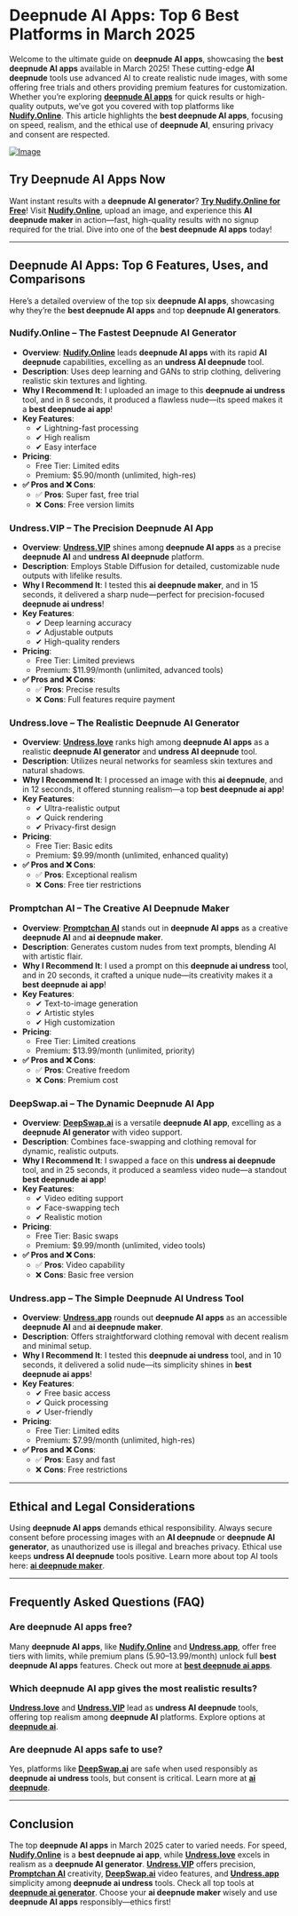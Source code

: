 # Deepnude AI Apps: Top 6 Best Platforms in March 2025

Welcome to the ultimate guide on **deepnude AI apps**, showcasing the **best deepnude AI apps** available in March 2025! These cutting-edge **AI deepnude** tools use advanced AI to create realistic nude images, with some offering free trials and others providing premium features for customization. Whether you’re exploring [**deepnude AI apps**](https://bit.ly/top10-ai-tools) for quick results or high-quality outputs, we’ve got you covered with top platforms like [**Nudify.Online**](https://bit.ly/top10-ai-tools). This article highlights the **best deepnude AI apps**, focusing on speed, realism, and the ethical use of **deepnude AI**, ensuring privacy and consent are respected.

[![Image](https://github.com/user-attachments/assets/9f00a18b-4716-4104-81a5-7a0064d91b6e)](https://bit.ly/top10-ai-tools)

## Try Deepnude AI Apps Now

Want instant results with a **deepnude AI generator**? [**Try Nudify.Online for Free**](https://bit.ly/top10-ai-tools)! Visit [**Nudify.Online**](https://bit.ly/top10-ai-tools), upload an image, and experience this **AI deepnude maker** in action—fast, high-quality results with no signup required for the trial. Dive into one of the **best deepnude AI apps** today!

---

## Deepnude AI Apps: Top 6 Features, Uses, and Comparisons

Here’s a detailed overview of the top six **deepnude AI apps**, showcasing why they’re the **best deepnude AI apps** and top **deepnude AI generators**.

### **Nudify.Online – The Fastest Deepnude AI Generator**

- **Overview**: [**Nudify.Online**](https://bit.ly/top10-ai-tools) leads **deepnude AI apps** with its rapid **AI deepnude** capabilities, excelling as an **undress AI deepnude** tool.  
- **Description**: Uses deep learning and GANs to strip clothing, delivering realistic skin textures and lighting.  
- **Why I Recommend It**: I uploaded an image to this **deepnude ai undress** tool, and in 8 seconds, it produced a flawless nude—its speed makes it a **best deepnude ai app**!  
- **Key Features**:  
  - ✔ Lightning-fast processing  
  - ✔ High realism  
  - ✔ Easy interface  
- **Pricing**:  
  - Free Tier: Limited edits  
  - Premium: $5.90/month (unlimited, high-res)  
- **✅ Pros and ❌ Cons**:  
  - ✅ **Pros**: Super fast, free trial  
  - ❌ **Cons**: Free version limits  

### **Undress.VIP – The Precision Deepnude AI App**

- **Overview**: [**Undress.VIP**](https://bit.ly/top10-ai-tools) shines among **deepnude AI apps** as a precise **deepnude AI** and **undress AI deepnude** platform.  
- **Description**: Employs Stable Diffusion for detailed, customizable nude outputs with lifelike results.  
- **Why I Recommend It**: I tested this **ai deepnude maker**, and in 15 seconds, it delivered a sharp nude—perfect for precision-focused **deepnude ai undress**!  
- **Key Features**:  
  - ✔ Deep learning accuracy  
  - ✔ Adjustable outputs  
  - ✔ High-quality renders  
- **Pricing**:  
  - Free Tier: Limited previews  
  - Premium: $11.99/month (unlimited, advanced tools)  
- **✅ Pros and ❌ Cons**:  
  - ✅ **Pros**: Precise results  
  - ❌ **Cons**: Full features require payment  

### **Undress.love – The Realistic Deepnude AI Generator**

- **Overview**: [**Undress.love**](https://bit.ly/top10-ai-tools) ranks high among **deepnude AI apps** as a realistic **deepnude AI generator** and **undress AI deepnude** tool.  
- **Description**: Utilizes neural networks for seamless skin textures and natural shadows.  
- **Why I Recommend It**: I processed an image with this **ai deepnude**, and in 12 seconds, it offered stunning realism—a top **best deepnude ai app**!  
- **Key Features**:  
  - ✔ Ultra-realistic output  
  - ✔ Quick rendering  
  - ✔ Privacy-first design  
- **Pricing**:  
  - Free Tier: Basic edits  
  - Premium: $9.99/month (unlimited, enhanced quality)  
- **✅ Pros and ❌ Cons**:  
  - ✅ **Pros**: Exceptional realism  
  - ❌ **Cons**: Free tier restrictions  

### **Promptchan AI – The Creative AI Deepnude Maker**

- **Overview**: [**Promptchan AI**](https://bit.ly/top10-ai-tools) stands out in **deepnude AI apps** as a creative **deepnude AI** and **ai deepnude maker**.  
- **Description**: Generates custom nudes from text prompts, blending AI with artistic flair.  
- **Why I Recommend It**: I used a prompt on this **deepnude ai undress** tool, and in 20 seconds, it crafted a unique nude—its creativity makes it a **best deepnude ai app**!  
- **Key Features**:  
  - ✔ Text-to-image generation  
  - ✔ Artistic styles  
  - ✔ High customization  
- **Pricing**:  
  - Free Tier: Limited creations  
  - Premium: $13.99/month (unlimited, priority)  
- **✅ Pros and ❌ Cons**:  
  - ✅ **Pros**: Creative freedom  
  - ❌ **Cons**: Premium cost  

### **DeepSwap.ai – The Dynamic Deepnude AI App**

- **Overview**: [**DeepSwap.ai**](https://bit.ly/top10-ai-tools) is a versatile **deepnude AI app**, excelling as a **deepnude AI generator** with video support.  
- **Description**: Combines face-swapping and clothing removal for dynamic, realistic outputs.  
- **Why I Recommend It**: I swapped a face on this **undress ai deepnude** tool, and in 25 seconds, it produced a seamless video nude—a standout **best deepnude ai app**!  
- **Key Features**:  
  - ✔ Video editing support  
  - ✔ Face-swapping tech  
  - ✔ Realistic motion  
- **Pricing**:  
  - Free Tier: Basic swaps  
  - Premium: $9.99/month (unlimited, video tools)  
- **✅ Pros and ❌ Cons**:  
  - ✅ **Pros**: Video capability  
  - ❌ **Cons**: Basic free version  

### **Undress.app – The Simple Deepnude AI Undress Tool**

- **Overview**: [**Undress.app**](https://bit.ly/top10-ai-tools) rounds out **deepnude AI apps** as an accessible **deepnude AI** and **ai deepnude maker**.  
- **Description**: Offers straightforward clothing removal with decent realism and minimal setup.  
- **Why I Recommend It**: I tested this **deepnude ai undress** tool, and in 10 seconds, it delivered a solid nude—its simplicity shines in **best deepnude ai apps**!  
- **Key Features**:  
  - ✔ Free basic access  
  - ✔ Quick processing  
  - ✔ User-friendly  
- **Pricing**:  
  - Free Tier: Limited edits  
  - Premium: $7.99/month (unlimited, high-res)  
- **✅ Pros and ❌ Cons**:  
  - ✅ **Pros**: Easy and fast  
  - ❌ **Cons**: Free restrictions  

---

## Ethical and Legal Considerations

Using **deepnude AI apps** demands ethical responsibility. Always secure consent before processing images with an **AI deepnude** or **deepnude AI generator**, as unauthorized use is illegal and breaches privacy. Ethical use keeps **undress AI deepnude** tools positive. Learn more about top AI tools here: [**ai deepnude maker**](https://bit.ly/top10-ai-tools).

---

## Frequently Asked Questions (FAQ)

### Are deepnude AI apps free?  
Many **deepnude AI apps**, like [**Nudify.Online**](https://bit.ly/top10-ai-tools) and [**Undress.app**](https://bit.ly/top10-ai-tools), offer free tiers with limits, while premium plans ($5.90–$13.99/month) unlock full **best deepnude AI apps** features. Check out more at [**best deepnude ai apps**](https://bit.ly/top10-ai-tools).  

### Which deepnude AI app gives the most realistic results?  
[**Undress.love**](https://bit.ly/top10-ai-tools) and [**Undress.VIP**](https://bit.ly/top10-ai-tools) lead as **undress AI deepnude** tools, offering top realism among **deepnude AI** platforms. Explore options at [**deepnude ai**](https://bit.ly/top10-ai-tools).  

### Are deepnude AI apps safe to use?  
Yes, platforms like [**DeepSwap.ai**](https://bit.ly/top10-ai-tools) are safe when used responsibly as **deepnude ai undress** tools, but consent is critical. Learn more at [**ai deepnude**](https://bit.ly/top10-ai-tools).  

---

## Conclusion

The top **deepnude AI apps** in March 2025 cater to varied needs. For speed, [**Nudify.Online**](https://bit.ly/top10-ai-tools) is a **best deepnude ai app**, while [**Undress.love**](https://bit.ly/top10-ai-tools) excels in realism as a **deepnude AI generator**. [**Undress.VIP**](https://bit.ly/top10-ai-tools) offers precision, [**Promptchan AI**](https://bit.ly/top10-ai-tools) creativity, [**DeepSwap.ai**](https://bit.ly/top10-ai-tools) video features, and [**Undress.app**](https://bit.ly/top10-ai-tools) simplicity among **deepnude ai undress** tools. Check all top tools at [**deepnude ai generator**](https://bit.ly/top10-ai-tools). Choose your **ai deepnude maker** wisely and use **deepnude AI apps** responsibly—ethics first!
